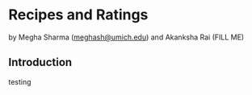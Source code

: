 # Recipes and Ratings

by Megha Sharma (meghash@umich.edu) and Akanksha Rai (FILL ME)

## Introduction

testing
